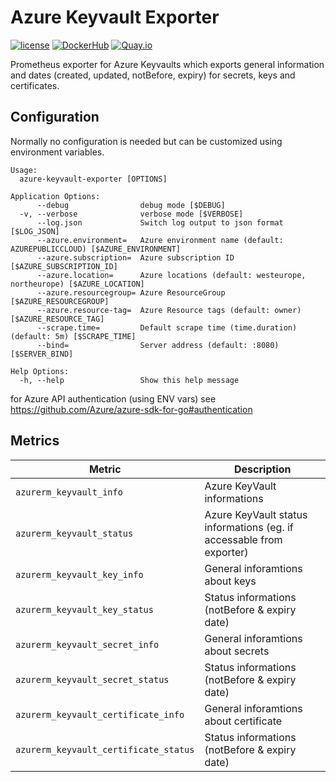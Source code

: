 Azure Keyvault Exporter
=======================

[![license](https://img.shields.io/github/license/webdevops/azure-keyvault-exporter.svg)](https://github.com/webdevops/azure-keyvault-exporter/blob/master/LICENSE)
[![DockerHub](https://img.shields.io/badge/DockerHub-webdevops%2Fazure--keyvault--exporter-blue)](https://hub.docker.com/r/webdevops/azure-keyvault-exporter/)
[![Quay.io](https://img.shields.io/badge/Quay.io-webdevops%2Fazure--keyvault--exporter-blue)](https://quay.io/repository/webdevops/azure-keyvault-exporter)

Prometheus exporter for Azure Keyvaults which exports general information and dates (created, updated, notBefore, expiry) for secrets, keys and certificates.

Configuration
-------------

Normally no configuration is needed but can be customized using environment variables.

```
Usage:
  azure-keyvault-exporter [OPTIONS]

Application Options:
      --debug                debug mode [$DEBUG]
  -v, --verbose              verbose mode [$VERBOSE]
      --log.json             Switch log output to json format [$LOG_JSON]
      --azure.environment=   Azure environment name (default: AZUREPUBLICCLOUD) [$AZURE_ENVIRONMENT]
      --azure.subscription=  Azure subscription ID [$AZURE_SUBSCRIPTION_ID]
      --azure.location=      Azure locations (default: westeurope, northeurope) [$AZURE_LOCATION]
      --azure.resourcegroup= Azure ResourceGroup [$AZURE_RESOURCEGROUP]
      --azure.resource-tag=  Azure Resource tags (default: owner) [$AZURE_RESOURCE_TAG]
      --scrape.time=         Default scrape time (time.duration) (default: 5m) [$SCRAPE_TIME]
      --bind=                Server address (default: :8080) [$SERVER_BIND]

Help Options:
  -h, --help                 Show this help message
```

for Azure API authentication (using ENV vars) see https://github.com/Azure/azure-sdk-for-go#authentication

Metrics
-------

| Metric                                 | Description                                                                           |
|----------------------------------------|---------------------------------------------------------------------------------------|
| `azurerm_keyvault_info`                | Azure KeyVault informations                                                           |
| `azurerm_keyvault_status`              | Azure KeyVault status informations (eg. if accessable from exporter)                  |
| `azurerm_keyvault_key_info`            | General inforamtions about keys                                                       |
| `azurerm_keyvault_key_status`          | Status informations (notBefore & expiry date)                                         |
| `azurerm_keyvault_secret_info`         | General inforamtions about secrets                                                    |
| `azurerm_keyvault_secret_status`       | Status informations (notBefore & expiry date)                                         |
| `azurerm_keyvault_certificate_info`    | General inforamtions about certificate                                                |
| `azurerm_keyvault_certificate_status`  | Status informations (notBefore & expiry date)                                         |

